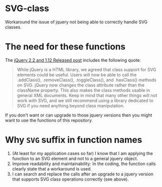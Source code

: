 # SVG-class
Workaround the issue of jquery not being able to correctly handle SVG classes.

# The need for these functions
The [jQuery 2.2 and 1.12 Released post][1] includes the following quote:

> While jQuery is a HTML library, we agreed that class support for SVG elements could be useful. Users will now be able to call the .addClass(), .removeClass(), .toggleClass(), and .hasClass() methods on SVG. jQuery now changes the class attribute rather than the className property. This also makes the class methods usable in general XML documents. Keep in mind that many other things will not work with SVG, and we still recommend using a library dedicated to SVG if you need anything beyond class manipulation.


If you don't want or can upgrade to those jquery versions then you might want to use the functions of this repository.

# Why `SVG` suffix in function names
1. (At least for my application cases so far) I know that I am applying the function to an SVG element and not to a general jquery object.
2. Improve readability and maintainability: In the coding, the function calls clearly state that a workaround is used.
3. I can search and replace the calls after an upgrade to a jquery version that supports SVG class operations correctly (see above).

[1]: http://blog.jquery.com/2016/01/08/jquery-2-2-and-1-12-released/
